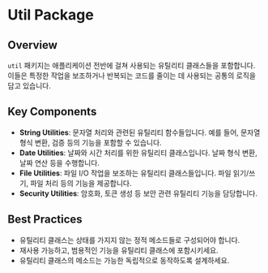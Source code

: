 # Util Package

## Overview
`util` 패키지는 애플리케이션 전반에 걸쳐 사용되는 유틸리티 클래스들을 포함합니다. 이들은 특정한 작업을 보조하거나 반복되는 코드를 줄이는 데 사용되는 공통의 로직을 담고 있습니다.

## Key Components
- **String Utilities**: 문자열 처리와 관련된 유틸리티 함수들입니다. 예를 들어, 문자열 형식 변환, 검증 등의 기능을 포함할 수 있습니다.
- **Date Utilities**: 날짜와 시간 처리를 위한 유틸리티 클래스입니다. 날짜 형식 변환, 날짜 연산 등을 수행합니다.
- **File Utilities**: 파일 I/O 작업을 보조하는 유틸리티 클래스들입니다. 파일 읽기/쓰기, 파일 처리 등의 기능을 제공합니다.
- **Security Utilities**: 암호화, 토큰 생성 등 보안 관련 유틸리티 기능을 담당합니다.

## Best Practices
- 유틸리티 클래스는 상태를 가지지 않는 정적 메소드들로 구성되어야 합니다.
- 재사용 가능하고, 범용적인 기능을 유틸리티 클래스에 포함시키세요.
- 유틸리티 클래스의 메소드는 가능한 독립적으로 동작하도록 설계하세요.
